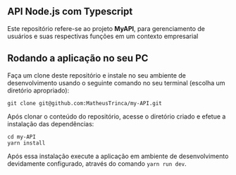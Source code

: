 ## API Node.js com Typescript

Este repositório refere-se ao projeto **MyAPI**, para gerenciamento de usuários e suas respectivas funções em um contexto empresarial

## Rodando a aplicação no seu PC

Faça um clone deste repositório e instale no seu ambiente de desenvolvimento usando o seguinte comando no seu terminal (escolha um diretório apropriado):

```shell
git clone git@github.com:MatheusTrinca/my-API.git
```

Após clonar o conteúdo do repositório, acesse o diretório criado e efetue a instalação das dependências:

```shell
cd my-API
yarn install
```

Após essa instalação execute a aplicação em ambiente de desenvolvimento devidamente configurado, através do comando `yarn run dev`.
